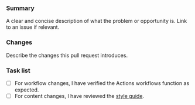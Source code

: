 ### Summary

A clear and concise description of what the problem or opportunity is. Link to an issue if relevant.

### Changes

Describe the changes this pull request introduces.

### Task list

- [ ] For workflow changes, I have verified the Actions workflows function as expected.
- [ ] For content changes, I have reviewed the [style guide](https://github.com/github/docs/blob/main/contributing/content-style-guide.md).
